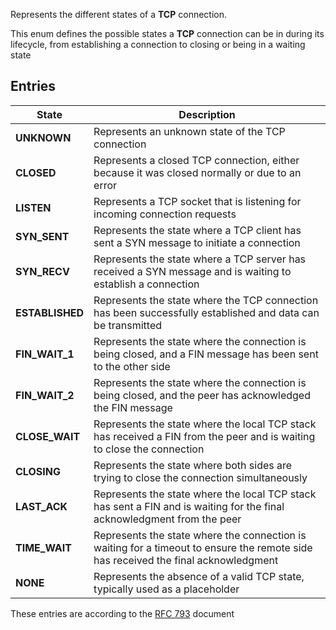 Represents the different states of a **TCP** connection.

This enum defines the possible states a **TCP** connection can be in during its lifecycle,
from establishing a connection to closing or being in a waiting state

## Entries

| **State**       | **Description**                                                                                                                    |
|-----------------|------------------------------------------------------------------------------------------------------------------------------------|
| **UNKNOWN**     | Represents an unknown state of the TCP connection                                                                                  |
| **CLOSED**      | Represents a closed TCP connection, either because it was closed normally or due to an error                                       |
| **LISTEN**      | Represents a TCP socket that is listening for incoming connection requests                                                         |
| **SYN_SENT**    | Represents the state where a TCP client has sent a SYN message to initiate a connection                                            |
| **SYN_RECV**    | Represents the state where a TCP server has received a SYN message and is waiting to establish a connection                        |
| **ESTABLISHED** | Represents the state where the TCP connection has been successfully established and data can be transmitted                        |
| **FIN_WAIT_1**  | Represents the state where the connection is being closed, and a FIN message has been sent to the other side                       |
| **FIN_WAIT_2**  | Represents the state where the connection is being closed, and the peer has acknowledged the FIN message                           |
| **CLOSE_WAIT**  | Represents the state where the local TCP stack has received a FIN from the peer and is waiting to close the connection             |
| **CLOSING**     | Represents the state where both sides are trying to close the connection simultaneously                                            |
| **LAST_ACK**    | Represents the state where the local TCP stack has sent a FIN and is waiting for the final acknowledgment from the peer            |
| **TIME_WAIT**   | Represents the state where the connection is waiting for a timeout to ensure the remote side has received the final acknowledgment |
| **NONE**        | Represents the absence of a valid TCP state, typically used as a placeholder                                                       |

These entries are according to the [RFC 793](https://www.rfc-editor.org/rfc/rfc793) document
